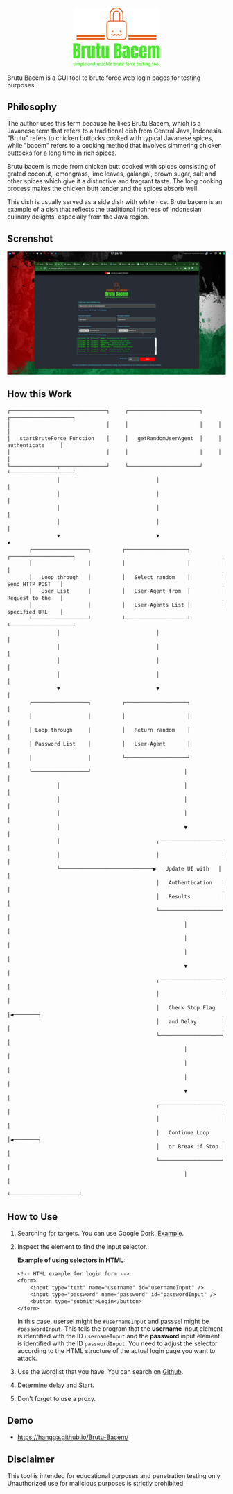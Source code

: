 <p align="center">
  <img src="https://github.com/hangga/Brutu-Bacem/blob/main/brutu-bacem-high-resolution-logo-transparent.png?raw=true" width="200px"/>
</p>

Brutu Bacem is a GUI tool to brute force web login pages for testing purposes.

## Philosophy  

The author uses this term because he likes Brutu Bacem, which is a Javanese term that refers to a traditional dish from Central Java, Indonesia. "Brutu" refers to chicken buttocks cooked with typical Javanese spices, while "bacem" refers to a cooking method that involves simmering chicken buttocks for a long time in rich spices.

Brutu bacem is made from chicken butt cooked with spices consisting of grated coconut, lemongrass, lime leaves, galangal, brown sugar, salt and other spices which give it a distinctive and fragrant taste. The long cooking process makes the chicken butt tender and the spices absorb well.

This dish is usually served as a side dish with white rice. Brutu bacem is an example of a dish that reflects the traditional richness of Indonesian culinary delights, especially from the Java region.

## Screnshot

<p align="center">
   <img width="700px" src="https://github.com/hangga/Brutu-Bacem/blob/main/brutu-baem-web-blur.png?raw=true"/>
</p>

## How this Work

```
┌───────────────────────────────┐     ┌───────────────────────┐     ┌────────────────────┐
│                               │     │                       │     │                    │
│   startBruteForce Function    │     │   getRandomUserAgent  │     │   authenticate     │
│                               │     │                       │     │                    │
└───────────────┬───────────────┘     └───────────────────────┘     └────────────────────┘
                │                               │                               │
                │                               │                               │
                │                               │                               │
                │                               │                               │
                ▼                               ▼                               ▼
       ┌──────────────────┐          ┌────────────────────┐          ┌────────────────────┐
       │                  │          │                    │          │                    │
       │   Loop through   │          │   Select random    │          │   Send HTTP POST   │
       │   User List      │          │   User-Agent from  │          │   Request to the   │
       │                  │          │   User-Agents List │          │   specified URL    │
       └──────────────────┘          └────────────────────┘          └────────────────────┘
                │                               │                               │
                │                               │                               │
                │                               │                               │
                │                               │                               │
                ▼                               ▼                               │
       ┌──────────────────┐          ┌────────────────────┐                     │
       │                  │          │                    │                     │
       │ Loop through     │          │   Return random    │                     │
       │ Password List    │          │   User-Agent       │                     │
       │                  │          └────────────────────┘                     │
       └──────────────────┘                              │                      │
                │                                        │                      │
                │                                        │                      │
                │                                        │                      │
                │                                        ▼                      │
                │                               ┌────────────────────┐          │
                │                               │                    │          │
                └──────────────────────────────▶   Update UI with   │          │
                                                │   Authentication   │          │
                                                │   Results          │          │
                                                └────────────────────┘          │
                                                         │                      │
                                                         │                      │
                                                         │                      │
                                                         ▼                      │
                                                ┌────────────────────┐          │
                                                │                    │          │
                                                │   Check Stop Flag  │◀────────┤
                                                │   and Delay        │          │
                                                └────────────────────┘          │
                                                         │                      │
                                                         │                      │
                                                         │                      │
                                                         ▼                      │
                                                ┌────────────────────┐          │
                                                │                    │          │
                                                │   Continue Loop    │◀────────┤
                                                │   or Break if Stop │          │
                                                └────────────────────┘          │
                                                         │                      │
                                                         └──────────────────────┘

```

## How to Use
1. Searching for targets. You can use Google Dork. <a target="_blank" href="https://www.google.com/search?q=inurl%3A+%22admin%22+%22co.il%22">Example</a>.
2. Inspect the element to find the input selector.
 
    **Example of using selectors in HTML:**
  
    ```
    <!-- HTML example for login form -->
    <form>
        <input type="text" name="username" id="usernameInput" />
        <input type="password" name="password" id="passwordInput" />
        <button type="submit">Login</button>
    </form>
    ```
    In this case, usersel might be `#usernameInput` and passsel might be `#passwordInput`. This tells the program that the **username** input element is identified with the ID `usernameInput` and the **password** input element is identified with the ID `passwordInput`. You need to adjust the selector according to the HTML structure of the actual login page you want to attack.

3. Use the wordlist that you have. You can search on <a href="https://github.com/topics/password-list?o=desc&s=updated"> Github</a>.
4. Determine delay and Start.
5. Don't forget to use a proxy.

## Demo
- <a target="_blank" href="https://hangga.github.io/Brutu-Bacem/">https://hangga.github.io/Brutu-Bacem/</a>

## Disclaimer
This tool is intended for educational purposes and penetration testing only. Unauthorized use for malicious purposes is strictly prohibited.
